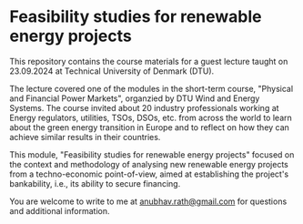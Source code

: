 # Feasibility studies for renewable energy projects

This repository contains the course materials for a guest lecture taught on 23.09.2024 at Technical University of Denmark (DTU).

The lecture covered one of the modules in the short-term course, "Physical and Financial Power Markets", organzied by DTU Wind and Energy Systems. The course invited about 20 industry professionals working at Energy regulators, utilities, TSOs, DSOs, etc. from across the world to learn about the green energy transition in Europe and to reflect on how they can achieve similar results in their countries.

This module, "Feasibility studies for renewable energy projects" focused on the context and methodology of analysing new renewable energy projects from a techno-economic point-of-view, aimed at establishing the project's bankability, i.e., its ability to secure financing.

You are welcome to write to me at anubhav.rath@gmail.com for questions and additional information.
